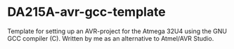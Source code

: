 # DA215A-avr-gcc-template

Template for setting up an AVR-project for the Atmega 32U4 using the GNU GCC compiler (C). Written by me as an alternative to Atmel/AVR Studio.
